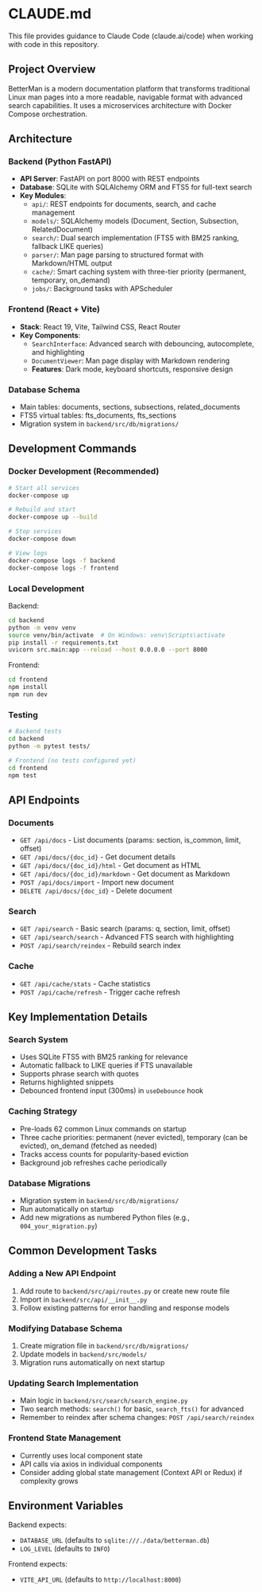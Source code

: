 # CLAUDE.md

This file provides guidance to Claude Code (claude.ai/code) when working with code in this repository.

## Project Overview

BetterMan is a modern documentation platform that transforms traditional Linux man pages into a more readable, navigable format with advanced search capabilities. It uses a microservices architecture with Docker Compose orchestration.

## Architecture

### Backend (Python FastAPI)
- **API Server**: FastAPI on port 8000 with REST endpoints
- **Database**: SQLite with SQLAlchemy ORM and FTS5 for full-text search
- **Key Modules**:
  - `api/`: REST endpoints for documents, search, and cache management
  - `models/`: SQLAlchemy models (Document, Section, Subsection, RelatedDocument)
  - `search/`: Dual search implementation (FTS5 with BM25 ranking, fallback LIKE queries)
  - `parser/`: Man page parsing to structured format with Markdown/HTML output
  - `cache/`: Smart caching system with three-tier priority (permanent, temporary, on_demand)
  - `jobs/`: Background tasks with APScheduler

### Frontend (React + Vite)
- **Stack**: React 19, Vite, Tailwind CSS, React Router
- **Key Components**:
  - `SearchInterface`: Advanced search with debouncing, autocomplete, and highlighting
  - `DocumentViewer`: Man page display with Markdown rendering
  - **Features**: Dark mode, keyboard shortcuts, responsive design

### Database Schema
- Main tables: documents, sections, subsections, related_documents
- FTS5 virtual tables: fts_documents, fts_sections
- Migration system in `backend/src/db/migrations/`

## Development Commands

### Docker Development (Recommended)
```bash
# Start all services
docker-compose up

# Rebuild and start
docker-compose up --build

# Stop services
docker-compose down

# View logs
docker-compose logs -f backend
docker-compose logs -f frontend
```

### Local Development

Backend:
```bash
cd backend
python -m venv venv
source venv/bin/activate  # On Windows: venv\Scripts\activate
pip install -r requirements.txt
uvicorn src.main:app --reload --host 0.0.0.0 --port 8000
```

Frontend:
```bash
cd frontend
npm install
npm run dev
```

### Testing
```bash
# Backend tests
cd backend
python -m pytest tests/

# Frontend (no tests configured yet)
cd frontend
npm test
```

## API Endpoints

### Documents
- `GET /api/docs` - List documents (params: section, is_common, limit, offset)
- `GET /api/docs/{doc_id}` - Get document details
- `GET /api/docs/{doc_id}/html` - Get document as HTML
- `GET /api/docs/{doc_id}/markdown` - Get document as Markdown
- `POST /api/docs/import` - Import new document
- `DELETE /api/docs/{doc_id}` - Delete document

### Search
- `GET /api/search` - Basic search (params: q, section, limit, offset)
- `GET /api/search/search` - Advanced FTS search with highlighting
- `POST /api/search/reindex` - Rebuild search index

### Cache
- `GET /api/cache/stats` - Cache statistics
- `POST /api/cache/refresh` - Trigger cache refresh

## Key Implementation Details

### Search System
- Uses SQLite FTS5 with BM25 ranking for relevance
- Automatic fallback to LIKE queries if FTS unavailable
- Supports phrase search with quotes
- Returns highlighted snippets
- Debounced frontend input (300ms) in `useDebounce` hook

### Caching Strategy
- Pre-loads 62 common Linux commands on startup
- Three cache priorities: permanent (never evicted), temporary (can be evicted), on_demand (fetched as needed)
- Tracks access counts for popularity-based eviction
- Background job refreshes cache periodically

### Database Migrations
- Migration system in `backend/src/db/migrations/`
- Run automatically on startup
- Add new migrations as numbered Python files (e.g., `004_your_migration.py`)

## Common Development Tasks

### Adding a New API Endpoint
1. Add route to `backend/src/api/routes.py` or create new route file
2. Import in `backend/src/api/__init__.py`
3. Follow existing patterns for error handling and response models

### Modifying Database Schema
1. Create migration file in `backend/src/db/migrations/`
2. Update models in `backend/src/models/`
3. Migration runs automatically on next startup

### Updating Search Implementation
- Main logic in `backend/src/search/search_engine.py`
- Two search methods: `search()` for basic, `search_fts()` for advanced
- Remember to reindex after schema changes: `POST /api/search/reindex`

### Frontend State Management
- Currently uses local component state
- API calls via axios in individual components
- Consider adding global state management (Context API or Redux) if complexity grows

## Environment Variables

Backend expects:
- `DATABASE_URL` (defaults to `sqlite:///./data/betterman.db`)
- `LOG_LEVEL` (defaults to `INFO`)

Frontend expects:
- `VITE_API_URL` (defaults to `http://localhost:8000`)